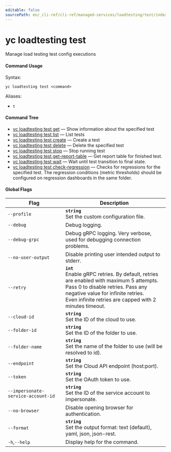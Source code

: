 ```yaml
---
editable: false
sourcePath: en/_cli-ref/cli-ref/managed-services/loadtesting/test/index.md
---
```


# yc loadtesting test

Manage load testing test config executions

#### Command Usage

Syntax: 

`yc loadtesting test <command>`

Aliases: 

- `t`

#### Command Tree

- [yc loadtesting test get](get.md) — Show information about the specified test
- [yc loadtesting test list](list.md) — List tests
- [yc loadtesting test create](create.md) — Create a test
- [yc loadtesting test delete](delete.md) — Delete the specified test
- [yc loadtesting test stop](stop.md) — Stop running test
- [yc loadtesting test get-report-table](get-report-table.md) — Get report table for finished test.
- [yc loadtesting test wait](wait.md) — Wait until test transition to final state.
- [yc loadtesting test check-regression](check-regression.md) — Checks for regressions for the specified test.
The regression conditions (metric thresholds) should be configured on regression dashboards in the same folder.

#### Global Flags

| Flag | Description |
|----|----|
|`--profile`|<b>`string`</b><br/>Set the custom configuration file.|
|`--debug`|Debug logging.|
|`--debug-grpc`|Debug gRPC logging. Very verbose, used for debugging connection problems.|
|`--no-user-output`|Disable printing user intended output to stderr.|
|`--retry`|<b>`int`</b><br/>Enable gRPC retries. By default, retries are enabled with maximum 5 attempts.<br/>Pass 0 to disable retries. Pass any negative value for infinite retries.<br/>Even infinite retries are capped with 2 minutes timeout.|
|`--cloud-id`|<b>`string`</b><br/>Set the ID of the cloud to use.|
|`--folder-id`|<b>`string`</b><br/>Set the ID of the folder to use.|
|`--folder-name`|<b>`string`</b><br/>Set the name of the folder to use (will be resolved to id).|
|`--endpoint`|<b>`string`</b><br/>Set the Cloud API endpoint (host:port).|
|`--token`|<b>`string`</b><br/>Set the OAuth token to use.|
|`--impersonate-service-account-id`|<b>`string`</b><br/>Set the ID of the service account to impersonate.|
|`--no-browser`|Disable opening browser for authentication.|
|`--format`|<b>`string`</b><br/>Set the output format: text (default), yaml, json, json-rest.|
|`-h`,`--help`|Display help for the command.|
